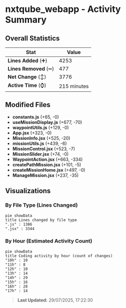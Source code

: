 # nxtqube_webapp - Activity Summary 

## Overall Statistics

| Stat                   | Value                                                             |
| ---------------------- | ----------------------------------------------------------------- |
| **Lines Added** (➕)   | 4253                                          |
| **Lines Removed** (➖) | 477                                        |
| **Net Change** (↕)    | 3776                |
| **Active Time** (⌚)   | 215 minutes |


## Modified Files
- **constants.js** (+65, -0)
- **useMissionDisplay.js** (+677, -70)
- **waypointUtils.js** (+129, -0)
- **App.jsx** (+323, -0)
- **MissionInfo.jsx** (+525, -20)
- **missionUtils.js** (+439, -6)
- **MissionControl.jsx** (+523, -7)
- **MissionSlider.jsx** (+74, -0)
- **WaypointAction.jsx** (+663, -334)
- **createPathMission.jsx** (+101, -5)
- **createMissionHome.jsx** (+497, -0)
- **ManageMission.jsx** (+237, -35)

## Visualizations

### By File Type (Lines Changed)

```mermaid
pie showData
title Lines changed by file type
".js" : 1386
".jsx" : 3344
```

### By Hour (Estimated Activity Count)

```mermaid
pie showData
title Coding activity by hour (count of changes)
"10h" : 10
"11h" : 8
"12h" : 10
"13h" : 14
"14h" : 29
"15h" : 16
"16h" : 28
"17h" : 14
```


> **Last Updated:** 29/07/2025, 17:22:30